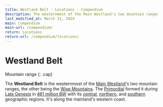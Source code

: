 ```yaml
---
title: Westland Belt - Locations - Compendium
description: The westernmost of the Main Westland's two mountain ranges
last_modified_at: March 31, 2024
main: Compendium
main-url: /compendium/
return: Locations
return-url: /compendium/locations/
---
```


# Westland Belt
Mountain range
{: .cap}

The **Westland Belt** is the westernmost of the [Main Westland](/compendium/locations/main-westlands/)'s two mountain ranges, the other being the [Wise Mountains](/compendium/locations/wise-mountains/). The [Primordial](/compendium/creatures/primordial/) formed it during [Late Genesis](/compendium/events/genesis/#late-genesis) in [461 million BW](/compendium/events/genesis/#461-million-bw) with its [central](/compendium/locations/central-belt/), [northern](/compendium/locations/northern-belt/), and [southern](/compendium/locations/southern-belt/) geographic regions. It's along the mainland's western coast.